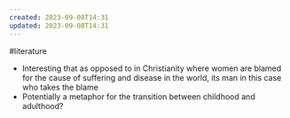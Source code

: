 ```yaml
---
created: 2023-09-08T14:31
updated: 2023-09-08T14:31
---
```

#literature 

- Interesting that as opposed to in Christianity where women are blamed for the cause of suffering and disease in the world, its man in this case who takes the blame
- Potentially a metaphor for the transition between childhood and adulthood?